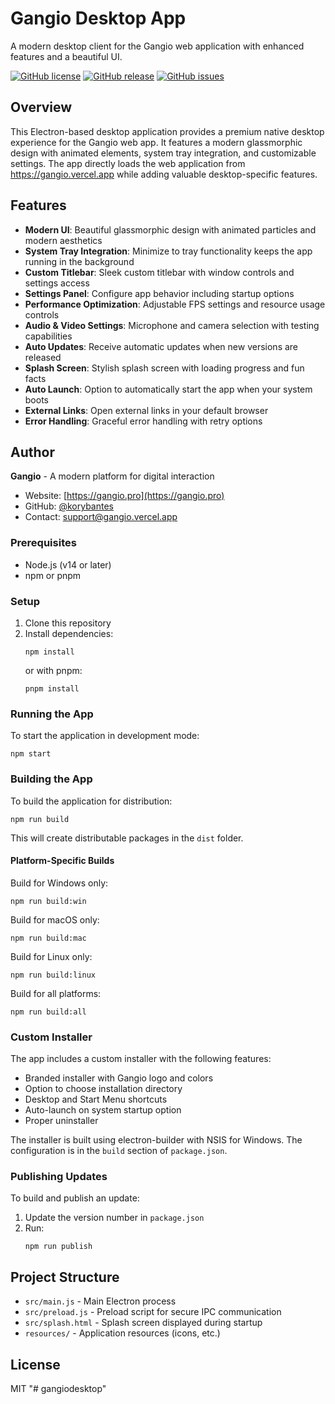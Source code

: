 # Gangio Desktop App

A modern desktop client for the Gangio web application with enhanced features and a beautiful UI.

[![GitHub license](https://img.shields.io/github/license/korybantes/gangio-legacy)](https://github.com/korybantes/gangio-legacy/blob/main/LICENSE)
[![GitHub release](https://img.shields.io/github/v/release/korybantes/gangio-legacy)](https://github.com/korybantes/gangio-legacy/releases/latest)
[![GitHub issues](https://img.shields.io/github/issues/korybantes/gangio-legacy)](https://github.com/korybantes/gangio-legacy/issues)

## Overview

This Electron-based desktop application provides a premium native desktop experience for the Gangio web app. It features a modern glassmorphic design with animated elements, system tray integration, and customizable settings. The app directly loads the web application from https://gangio.vercel.app while adding valuable desktop-specific features.

## Features

- **Modern UI**: Beautiful glassmorphic design with animated particles and modern aesthetics
- **System Tray Integration**: Minimize to tray functionality keeps the app running in the background
- **Custom Titlebar**: Sleek custom titlebar with window controls and settings access
- **Settings Panel**: Configure app behavior including startup options
- **Performance Optimization**: Adjustable FPS settings and resource usage controls
- **Audio & Video Settings**: Microphone and camera selection with testing capabilities
- **Auto Updates**: Receive automatic updates when new versions are released
- **Splash Screen**: Stylish splash screen with loading progress and fun facts
- **Auto Launch**: Option to automatically start the app when your system boots
- **External Links**: Open external links in your default browser
- **Error Handling**: Graceful error handling with retry options

## Author

**Gangio** - A modern platform for digital interaction

- Website: [https://gangio.pro](https://gangio.pro)
- GitHub: [@korybantes](https://github.com/korybantes)
- Contact: support@gangio.vercel.app

### Prerequisites

- Node.js (v14 or later)
- npm or pnpm

### Setup

1. Clone this repository
2. Install dependencies:
   ```
   npm install
   ```
   or with pnpm:
   ```
   pnpm install
   ```

### Running the App

To start the application in development mode:

```
npm start
```

### Building the App

To build the application for distribution:

```
npm run build
```

This will create distributable packages in the `dist` folder.

#### Platform-Specific Builds

Build for Windows only:
```
npm run build:win
```

Build for macOS only:
```
npm run build:mac
```

Build for Linux only:
```
npm run build:linux
```

Build for all platforms:
```
npm run build:all
```

### Custom Installer

The app includes a custom installer with the following features:

- Branded installer with Gangio logo and colors
- Option to choose installation directory
- Desktop and Start Menu shortcuts
- Auto-launch on system startup option
- Proper uninstaller

The installer is built using electron-builder with NSIS for Windows. The configuration is in the `build` section of `package.json`.

### Publishing Updates

To build and publish an update:

1. Update the version number in `package.json`
2. Run:
   ```
   npm run publish
   ```

## Project Structure

- `src/main.js` - Main Electron process
- `src/preload.js` - Preload script for secure IPC communication
- `src/splash.html` - Splash screen displayed during startup
- `resources/` - Application resources (icons, etc.)

## License

MIT
"# gangiodesktop" 
